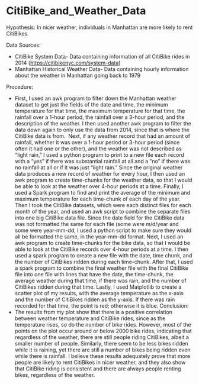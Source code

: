 # CitiBike_and_Weather_Data

Hypothesis: In nicer weather, individuals in Manhattan are more likely to rent CitiBikes.

Data Sources:
- CitiBike System Data- Data containing information of all CitiBike rides in 2014 (https://citibikenyc.com/system-data)
- Manhattan Historical Weather Data- Data containing hourly information about the weather in Manhattan going back to 1979

Procedure:
- First, I used an awk program to filter down the Manhattan weather dataset to get just the fields of the date and time,
  the minimum temperature for that time, the maximum temperature for that time, the rainfall over a 1-hour period, the
  rainfall over a 3-hour period, and the description of the weather. I then used another awk program to filter the data
  down again to only use the data from 2014, since that is where the CitiBike data is from.  Next, if any weather record
  that had an amount of rainfall, whether it was over a 1-hour period or 3-hour period (since often it had one or the other),
  and the weather was not described as “light rain,” I used a python program to print to a new file each record with a “yes”
  if there was substantial rainfall at all and a “no” if there was no rainfall at all or if it was just “light rain.” Since
  the original weather data produces a new record of weather for every hour, I then used an awk program to create time-chunks
  for the weather data, so that I would be able to look at the weather over 4-hour periods at a time. Finally, I used a Spark
  program to find and print the average of the minimum and maximum temperature for each time-chunk of each day of the year.
  Then I took the CitiBike datasets, which were each distinct files for each month of the year, and used an awk script to
  combine the separate files into one big CitiBike data file. Since the date field for the CitiBike data was not formatted
  the same for each file (some were m/d/year and some were year-mm-dd, I used a python script to make sure they would all be
  formatted the same, in the year-mm-dd format. Next, I used an awk program to create time-chunks for the bike data, so that
  I would be able to look at the CitiBike records over 4-hour periods at a time. I then used a spark program to create a new
  file with the date, time chunk, and the number of CitiBikes ridden during each time-chunk. After that, I used a spark program
  to combine the final weather file with the final CitiBike file into one file with lines that have the date, the time-chunk,
  the average weather during that time, if there was rain, and the number of CitiBikes ridden during that time. Lastly, I used
  Matplotlib to create a scatter plot of my results, with the average temperature as the x-axis and the number of CitiBikes
  ridden as the y-axis. If there was rain recorded for that time, the point is red; otherwise it is blue.
Conclusion:
- The results from my plot show that there is a positive correlation between weather temperature and CitiBike rides, since as
  the temperature rises, so do the number of bike rides. However, most of the points on the plot occur around or below 2000
  bike rides, indicating that regardless of the weather, there are still people riding CitiBikes, albeit a smaller number of
  people. Similarly, there seem to be less bikes ridden while it is raining, yet there are still a number of bikes being ridden
  even while there is rainfall. I believe these results adequately prove that more people are likely to rent CitiBikes in nicer
  weather, and they also show that CitiBike riding is consistent and there are always people renting bikes, regardless of the weather.
